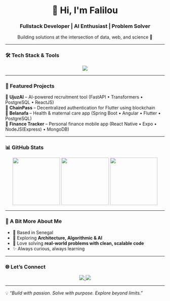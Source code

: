 <h1 align="center">👋 Hi, I'm Falilou</h1>
<h3 align="center">Fullstack Developer | AI Enthusiast | Problem Solver</h3>
<p align="center">Building solutions at the intersection of data, web, and science 🚀</p>

---

### 🛠️ Tech Stack & Tools  
<p align="center">
  <img src="https://skillicons.dev/icons?i=python,js,ts,react,angular,flutter,fastapi,spring,docker,postgresql,mongodb,git,github,gitlab,aws,gcp" />
</p>

---

### 🌟 Featured Projects  
🔹 **UjuzAI** – AI-powered recruitment tool (FastAPI • Transformers • PostgreSQL • ReactJS)  
🔹 **ChainPass** – Decentralized authentication for Flutter using blockchain  
🔹 **Belanafa** – Health & maternal care app (Spring Boot • Angular • Flutter • PostgreSQL)  
🔹 **Finance Tracker** – Personal finance mobile app (React Native • Expo • NodeJS(Express) • MongoDB)  

---

### 📊 GitHub Stats  
<p align="center">
  <img src="https://github-readme-stats.vercel.app/api?username=falilouMBC&show_icons=true&theme=tokyonight" height="150"/>
  <img src="https://github-readme-streak-stats.herokuapp.com/?user=falilouMBC&theme=tokyonight" height="150"/>
  <img src="https://github-readme-stats.vercel.app/api/top-langs/?username=falilouMBC&layout=compact&theme=tokyonight" height="150"/>
</p>

---

### 🙋 A Bit More About Me  
- 📍 Based in Senegal  
- 📌 Exploring **Architecture, Algorithmic & AI**  
- 🧩 Love solving **real-world problems with clean, scalable code**  
- ✨ Always curious, always learning  

---

### 🌐 Let’s Connect  
<p align="center">
  <a href="https://linkedin.com/in/serigne-falilou-m-back%C3%A9-cisse-0810081a3">
    <img src="https://skillicons.dev/icons?i=linkedin" />
  </a>
  <span> </span>
  <a href="mailto:cissefalilou8@gmail.com">
    <img src="https://skillicons.dev/icons?i=gmail" />
  </a>
</p>

---

💡 *“Build with passion. Solve with purpose. Explore beyond limits.”*
